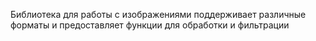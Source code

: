 Библиотека для работы с изображениями поддерживает различные форматы и предоставляет функции для обработки и фильтрации

